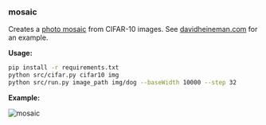 ### mosaic

Creates a [photo mosaic](https://en.wikipedia.org/wiki/Photographic_mosaic) from CIFAR-10 images. See [davidheineman.com](https://davidheineman.com) for an example.

**Usage:**

```sh
pip install -r requirements.txt
python src/cifar.py cifar10 img
python src/run.py image_path img/dog --baseWidth 10000 --step 32
```

**Example:**

![mosaic](example.png)